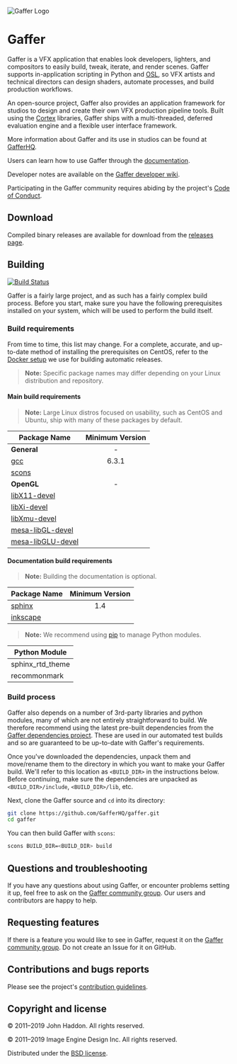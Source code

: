 ![Gaffer Logo](resources/GafferLogo.svg)

# Gaffer #

Gaffer is a VFX application that enables look developers, lighters, and compositors to easily build, tweak, iterate, and render scenes. Gaffer supports in-application scripting in Python and [OSL](https://github.com/imageworks/OpenShadingLanguage), so VFX artists and technical directors can design shaders, automate processes, and build production workflows.

An open-source project, Gaffer also provides an application framework for studios to design and create their own VFX production pipeline tools. Built using the [Cortex](https://github.com/ImageEngine/cortex) libraries, Gaffer ships with a multi-threaded, deferred evaluation engine and a flexible user interface framework.

More information about Gaffer and its use in studios can be found at [GafferHQ](https://gafferhq.org).

Users can learn how to use Gaffer through the [documentation](https://gafferhq.org/documentation).

Developer notes are available on the [Gaffer developer wiki](https://github.com/GafferHQ/gaffer/wiki).

Participating in the Gaffer community requires abiding by the project's [Code of Conduct](CODE_OF_CONDUCT.md).


## Download ##

Compiled binary releases are available for download from the [releases page](https://github.com/GafferHQ/gaffer/releases).


## Building ##

[![Build Status](https://travis-ci.org/GafferHQ/gaffer.svg?branch=master)](https://travis-ci.org/GafferHQ/gaffer)

Gaffer is a fairly large project, and as such has a fairly complex build process. Before you start, make sure you have the following prerequisites installed on your system, which will be used to perform the build itself.


### Build requirements ###

From time to time, this list may change. For a complete, accurate, and up-to-date method of installing the prerequisites on CentOS, refer to the [Docker setup](https://github.com/GafferHQ/build/blob/master/Dockerfile) we use for building automatic releases.

> **Note:** Specific package names may differ depending on your Linux distribution and repository.


#### Main build requirements ####

> **Note:** Large Linux distros focused on usability, such as CentOS and Ubuntu, ship with many of these packages by default.

Package Name | Minimum Version
------------ |:--------------:
**General** | -
[gcc](https://gcc.gnu.org/index.html) | 6.3.1
[scons](http://www.scons.org) |
**OpenGL** | -
[libX11-devel](https://www.x.org) |
[libXi-devel](https://www.x.org) |
[libXmu-devel](https://www.x.org) |
[mesa-libGL-devel](https://www.mesa3d.org) |
[mesa-libGLU-devel](https://www.mesa3d.org) |


#### Documentation build requirements ####

> **Note:** Building the documentation is optional.

Package Name | Minimum Version
------------ |:--------------:
[sphinx](http://www.sphinx-doc.org/) | 1.4
[inkscape](http://inkscape.org) |

> **Note:** We recommend using [pip](https://pypi.org/project/pip) to manage Python modules.

Python Module |
---------- |
sphinx_rtd_theme |
recommonmark |


### Build process ###

Gaffer also depends on a number of 3rd-party libraries and python modules, many of which are not entirely straightforward to build. We therefore recommend using the latest pre-built dependencies from the [Gaffer dependencies project](https://github.com/GafferHQ/dependencies/releases). These are used in our automated test builds and so are guaranteed to be up-to-date with Gaffer's requirements.

Once you've downloaded the dependencies, unpack them and move/rename them to the directory in which you want to make your Gaffer build. We'll refer to this location as `<BUILD_DIR>` in the instructions below. Before continuing, make sure the dependencies are unpacked as `<BUILD_DIR>/include`, `<BUILD_DIR>/lib`, etc.

Next, clone the Gaffer source and `cd` into its directory:

```bash
git clone https://github.com/GafferHQ/gaffer.git
cd gaffer
```

You can then build Gaffer with `scons`:

```bash
scons BUILD_DIR=<BUILD_DIR> build
```


## Questions and troubleshooting ##

If you have any questions about using Gaffer, or encounter problems setting it up, feel free to ask on the [Gaffer community group](https://groups.google.com/forum/#!forum/gaffer-dev). Our users and contributors are happy to help.


## Requesting features ##

If there is a feature you would like to see in Gaffer, request it on the [Gaffer community group](https://groups.google.com/forum/#!forum/gaffer-dev). Do not create an Issue for it on GitHub.


## Contributions and bugs reports ##

Please see the project's [contribution guidelines](CONTRIBUTING.md).


## Copyright and license ##

© 2011–2019 John Haddon. All rights reserved.

© 2011–2019 Image Engine Design Inc. All rights reserved.

Distributed under the [BSD license](LICENSE).
